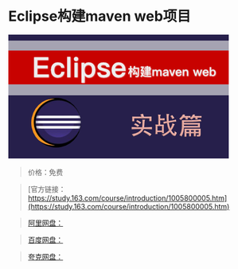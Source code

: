 # Eclipse构建maven web项目

![img](../../../assets/study163/free/0cd8c00f-5403-4081-87a9-a8ab4da0578b.png)

> 价格：免费

> [官方链接：https://study.163.com/course/introduction/1005800005.htm](https://study.163.com/course/introduction/1005800005.htm)

> [阿里网盘：]()

> [百度网盘：]()

> [夸克网盘：]()
